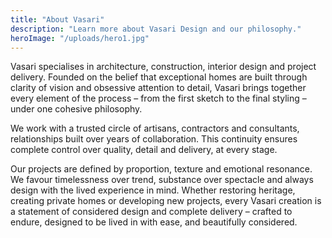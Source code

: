 ```yaml
---
title: "About Vasari"
description: "Learn more about Vasari Design and our philosophy."
heroImage: "/uploads/hero1.jpg"
---
```


Vasari specialises in architecture, construction, interior design and project delivery. Founded on the belief that exceptional homes are built through clarity of vision and obsessive attention to detail, Vasari brings together every element of the process – from the first sketch to the final styling – under one cohesive philosophy.

We work with a trusted circle of artisans, contractors and consultants, relationships built over years of collaboration. This continuity ensures complete control over quality, detail and delivery, at every stage.

Our projects are defined by proportion, texture and emotional resonance. We favour timelessness over trend, substance over spectacle and always design with the lived experience in mind. Whether restoring heritage, creating private homes or developing new projects, every Vasari creation is a statement of considered design and complete delivery – crafted to endure, designed to be lived in with ease, and beautifully considered.
